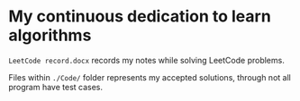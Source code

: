 # My continuous dedication to learn algorithms

`LeetCode record.docx` records my notes while solving LeetCode problems.

Files within `./Code/` folder represents my accepted solutions, through not all program have test cases.